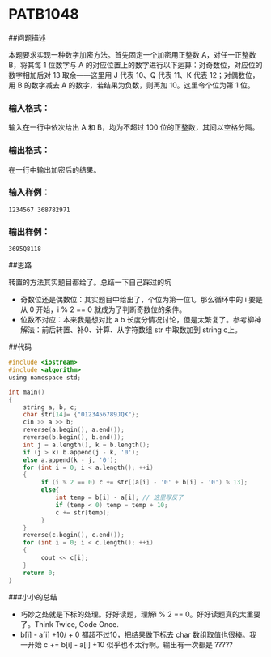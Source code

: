 # PATB1048

##问题描述

本题要求实现一种数字加密方法。首先固定一个加密用正整数 A，对任一正整数 B，将其每 1 位数字与 A 的对应位置上的数字进行以下运算：对奇数位，对应位的数字相加后对 13 取余——这里用 J 代表 10、Q 代表 11、K 代表 12；对偶数位，用 B 的数字减去 A 的数字，若结果为负数，则再加 10。这里令个位为第 1 位。

### 输入格式：

输入在一行中依次给出 A 和 B，均为不超过 100 位的正整数，其间以空格分隔。

### 输出格式：

在一行中输出加密后的结果。

### 输入样例：

```in
1234567 368782971
```

### 输出样例：

```out
3695Q8118
```

##思路

转置的方法其实题目都给了。总结一下自己踩过的坑

- 奇数位还是偶数位：其实题目中给出了，个位为第一位1。那么循环中的 i 要是从 0 开始，i % 2 == 0 就成为了判断奇数位的条件。
- 位数不对应：本来我是想对比 a b 长度分情况讨论，但是太繁复了。参考柳神解法：前后转置、补0、计算、从字符数组 str 中取数加到 string c上。

##代码

```c
#include <iostream>
#include <algorithm>
using namespace std;

int main()
{
    string a, b, c;
    char str[14]= {"0123456789JQK"};
    cin >> a >> b;
    reverse(a.begin(), a.end());
    reverse(b.begin(), b.end());
    int j = a.length(), k = b.length();
    if (j > k) b.append(j - k, '0');
    else a.append(k - j, '0');
    for (int i = 0; i < a.length(); ++i)
    {
         if (i % 2 == 0) c += str[(a[i] - '0' + b[i] - '0') % 13];
         else{
             int temp = b[i] - a[i]; // 这里写反了
             if (temp < 0) temp = temp + 10;
             c += str[temp];
         }
    }
    reverse(c.begin(), c.end());
    for (int i = 0; i < c.length(); ++i)
    {
         cout << c[i];
    }
    return 0;
}
```

###小小的总结

- 巧妙之处就是下标的处理。好好读题，理解i % 2 == 0。好好读题真的太重要了。Think Twice, Code Once.
- b[i] - a[i] +10/ + 0  都超不过10，把结果做下标去 char 数组取值也很棒。我一开始 c += b[i] - a[i] +10 似乎也不太行啊。输出有一次都是 ?????